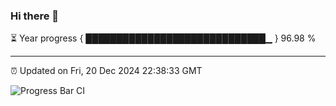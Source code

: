 ### Hi there 👋

⏳ Year progress { █████████████████████████████▁ } 96.98 %

---

⏰ Updated on Fri, 20 Dec 2024 22:38:33 GMT

![Progress Bar CI](https://github.com/IshwaranRudhara/GIT-ACTION/workflows/Progress%20Bar%20CI/badge.svg)
